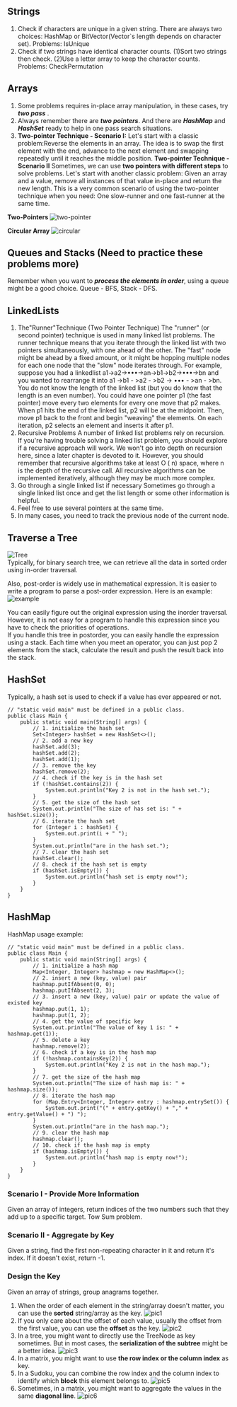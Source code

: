 ## Strings
1. Check if characters are unique in a given string. There are always two choices: HashMap or  BitVector(Vector`s length depends on character set).
    Problems: IsUnique
2. Check if two strings have identical character counts. (1)Sort two strings then check. (2)Use a letter array to keep the character counts.
    Problems: CheckPermutation


## Arrays
1. Some problems requires in-place array manipulation, in these cases, try _**two pass**_ .
2. Always remember there are  _**two pointers**_. And there are **_HashMap_** and **_HashSet_** ready to help in one pass search situations.
3. **Two-pointer Technique - Scenario I:**
Let's start with a classic problem:Reverse the elements in an array.
The idea is to swap the first element with the end, advance to the next element and swapping repeatedly until it reaches the middle position. 
**Two-pointer Technique - Scenario II**
Sometimes, we can use **two pointers with different steps** to solve problems.
Let's start with another classic problem: Given an array and a value, remove all instances of that value in-place and return the new length.
This is a very common scenario of using the two-pointer technique when you need: One slow-runner and one fast-runner at the same time.

**Two-Pointers**
![two-pointer](https://github.com/yangwang000/JavaAlgorithmAndProblems/blob/main/src/main/java/com/java/adawang/MustHaveKnowledge/DataStructures/pics/Array_Basics_Conclusion_1.png)

**Circular Array**
![circular](https://github.com/yangwang000/JavaAlgorithmAndProblems/blob/main/src/main/java/com/java/adawang/MustHaveKnowledge/DataStructures/pics/Array_Basics_Conclusion_2.png)

## Queues and Stacks (Need to practice these problems more)
Remember when you want to **_process the elements in order_**, using a queue might be a good choice.
Queue - BFS, Stack - DFS.


## LinkedLists
1. The"Runner"Technique (Two Pointer Technique)
The "runner" (or second pointer) technique is used in many linked list problems. The runner technique means that you iterate through the linked list with two pointers simultaneously, with one ahead of the other. The "fast" node might be ahead by a fixed amount, or it might be hopping multiple nodes for each one node that the "slow" node iterates through.
For example, suppose you had a linkedlist a1->a2->•••->an->b1->b2->•••->bn and you wanted to rearrange it into a1 ->b1 - >a2 - >b2 -> ••• - >an - >bn. You do not know the length of the linked list (but you do know that the length is an even number).
You could have one pointer p1 (the fast pointer) move every two elements for every one move that p2 makes. When p1 hits the end of the linked list, p2 will be at the midpoint. Then, move p1 back to the front and begin "weaving" the elements. On each iteration, p2 selects an element and inserts it after p1.
2. Recursive Problems
A number of linked list problems rely on recursion. If you're having trouble solving a linked list problem, you should explore if a recursive approach will work. We won't go into depth on recursion here, since a later chapter is devoted to it.
However, you should remember that recursive algorithms take at least O ( n) space, where n is the depth of the recursive call. All recursive algorithms can be implemented iteratively, although they may be much more complex.
3. Go through a single linked list if necessary
Sometimes go through a single linked list once and get the list length or some other information is helpful.
4. Feel free to use several pointers at the same time.
5. In many cases, you need to track the previous node of the current node.

## Traverse a Tree
![Tree](https://github.com/yangwang000/JavaAlgorithmAndProblems/blob/main/src/main/java/com/java/adawang/MustHaveKnowledge/DataStructures/pics/145_transverse.png) <br>
Typically, for binary search tree, we can retrieve all the data in sorted order using in-order traversal. <br>

Also, post-order is widely use in mathematical expression. It is easier to write a program to parse a post-order expression. Here is an example: <br>
![example](https://github.com/yangwang000/JavaAlgorithmAndProblems/blob/main/src/main/java/com/java/adawang/MustHaveKnowledge/DataStructures/pics/mathematical_expression.png) <br>

You can easily figure out the original expression using the inorder traversal. However, it is not easy for a program to handle this expression since you have to check the priorities of operations. <br>
If you handle this tree in postorder, you can easily
handle the expression using a stack. Each time when you meet an operator, you can just pop 2 elements from the stack, calculate the result and push the result back into the stack.

## HashSet
Typically, a hash set is used to check if a value has ever appeared or not.
```
// "static void main" must be defined in a public class.
public class Main {
    public static void main(String[] args) {
        // 1. initialize the hash set
        Set<Integer> hashSet = new HashSet<>();     
        // 2. add a new key
        hashSet.add(3);
        hashSet.add(2);
        hashSet.add(1);
        // 3. remove the key
        hashSet.remove(2);        
        // 4. check if the key is in the hash set
        if (!hashSet.contains(2)) {
            System.out.println("Key 2 is not in the hash set.");
        }
        // 5. get the size of the hash set
        System.out.println("The size of has set is: " + hashSet.size());     
        // 6. iterate the hash set
        for (Integer i : hashSet) {
            System.out.print(i + " ");
        }
        System.out.println("are in the hash set.");
        // 7. clear the hash set
        hashSet.clear();
        // 8. check if the hash set is empty
        if (hashSet.isEmpty()) {
            System.out.println("hash set is empty now!");
        }
    }
}
```

## HashMap
HashMap usage example:
```
// "static void main" must be defined in a public class.
public class Main {
    public static void main(String[] args) {
        // 1. initialize a hash map
        Map<Integer, Integer> hashmap = new HashMap<>();
        // 2. insert a new (key, value) pair
        hashmap.putIfAbsent(0, 0);
        hashmap.putIfAbsent(2, 3);
        // 3. insert a new (key, value) pair or update the value of existed key
        hashmap.put(1, 1);
        hashmap.put(1, 2);
        // 4. get the value of specific key
        System.out.println("The value of key 1 is: " + hashmap.get(1));
        // 5. delete a key
        hashmap.remove(2);
        // 6. check if a key is in the hash map
        if (!hashmap.containsKey(2)) {
            System.out.println("Key 2 is not in the hash map.");
        }
        // 7. get the size of the hash map
        System.out.println("The size of hash map is: " + hashmap.size()); 
        // 8. iterate the hash map
        for (Map.Entry<Integer, Integer> entry : hashmap.entrySet()) {
            System.out.print("(" + entry.getKey() + "," + entry.getValue() + ") ");
        }
        System.out.println("are in the hash map.");
        // 9. clear the hash map
        hashmap.clear();
        // 10. check if the hash map is empty
        if (hashmap.isEmpty()) {
            System.out.println("hash map is empty now!");
        }
    }
}
```

### Scenario I - Provide More Information
Given an array of integers, return indices of the two numbers such that they add up to a specific target. Tow Sum problem.
### Scenario II - Aggregate by Key
Given a string, find the first non-repeating character in it and return it's index. If it doesn't exist, return -1.
### Design the Key
Given an array of strings, group anagrams together.
1. When the order of each element in the string/array doesn't matter, you can use the **sorted** string/array as the key.
![pic1](https://github.com/yangwang000/JavaAlgorithmAndProblems/blob/main/src/main/java/com/java/adawang/MustHaveKnowledge/DataStructures/pics/designTheKey1.png)
2. If you only care about the offset of each value, usually the offset from the first value, you can use the **offset** as the key.
![pic2](https://github.com/yangwang000/JavaAlgorithmAndProblems/blob/main/src/main/java/com/java/adawang/MustHaveKnowledge/DataStructures/pics/designTheKey2.png)
3. In a tree, you might want to directly use the TreeNode as key sometimes. But in most cases, the **serialization of the subtree** might be a better idea.
![pic3](https://github.com/yangwang000/JavaAlgorithmAndProblems/blob/main/src/main/java/com/java/adawang/MustHaveKnowledge/DataStructures/pics/designTheKey3.png)
4. In a matrix, you might want to use **the row index or the column index** as key.
5. In a Sudoku, you can combine the row index and the column index to identify which **block** this element belongs to.
![pic5](https://github.com/yangwang000/JavaAlgorithmAndProblems/blob/main/src/main/java/com/java/adawang/MustHaveKnowledge/DataStructures/pics/designTheKey5.png)
6. Sometimes, in a matrix, you might want to aggregate the values in the same **diagonal line**. 
![pic6](https://github.com/yangwang000/JavaAlgorithmAndProblems/blob/main/src/main/java/com/java/adawang/MustHaveKnowledge/DataStructures/pics/designTheKey6.png)
